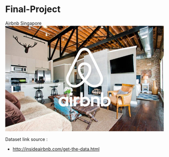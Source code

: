 # Final-Project
Airbnb Singapore
<img src="images/airbnb1.jpg" width="850">


Dataset link source : 
- http://insideairbnb.com/get-the-data.html
